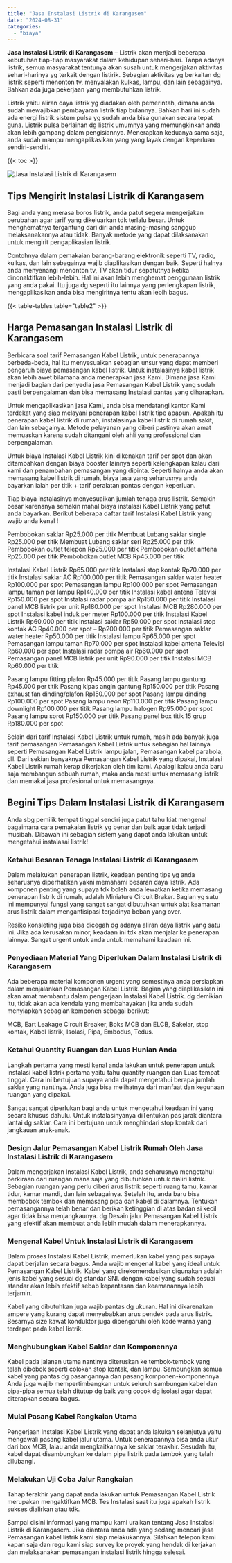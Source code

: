 ```yaml
---
title: "Jasa Instalasi Listrik di Karangasem"
date: "2024-08-31"
categories: 
  - "biaya"
---
```


**Jasa Instalasi Listrik di Karangasem** – Listrik akan menjadi beberapa kebutuhan tiap-tiap masyarakat dalam kehidupan sehari-hari. Tanpa adanya listrik, semua masyarakat tentunya akan susah untuk mengerjakan aktivitas sehari-harinya yg terkait dengan listirik. Sebagian aktivitas yg berkaitan dg listrik seperti menonton tv, menyalakan kulkas, lampu, dan lain sebagainya. Bahkan ada juga pekerjaan yang membutuhkan listrik.

Listrik yaitu aliran daya listrik yg diadakan oleh pemerintah, dimana anda sudah mewajibkan pembayaran listrik tiap bulannya. Bahkan hari ini sudah ada energi listrik sistem pulsa yg sudah anda bisa gunakan secara tepat guna. Listrik pulsa berlainan dg listrik umumnya yang memungkinkan anda akan lebih gampang dalam pengisiannya. Menerapkan keduanya sama saja, anda sudah mampu mengaplikasikan yang yang layak dengan keperluan sendiri-sendiri.

{{< toc >}}

![Jasa Instalasi Listrik di Karangasem](/images/instalasi-listrik-murah20.png)

## Tips Mengirit Instalasi Listrik di Karangasem

Bagi anda yang merasa boros listrik, anda patut segera mengerjakan perubahan agar tarif yang dikeluarkan tdk terlalu besar. Untuk menghematnya tergantung dari diri anda masing-masing sanggup melaksanakannya atau tidak. Banyak metode yang dapat dilaksanakan untuk mengirit pengaplikasian listrik.

Contohnya dalam pemakaian barang-barang elektronik seperti TV, radio, kulkas, dan lain sebagainya wajib diaplikasikan dengan baik. Seperti halnya anda menyenangi menonton tv, TV akan tidur sepatutnya ketika dinonaktifkan lebih-lebih. Hal ini akan lebih menghemat penggunaan listrik yang anda pakai. Itu juga dg seperti itu lainnya yang perlengkapan listrik, mengaplikasikan anda bisa mengiritnya tentu akan lebih bagus.

{{< table-tables table="table2" >}}

## Harga Pemasangan Instalasi Listrik di Karangasem

Berbicara soal tarif Pemasangan Kabel Listrik, untuk penerapannya berbeda-beda, hal itu menyesuaikan sebagian unsur yang dapat memberi pengaruh biaya pemasangan kabel listrik. Untuk instalasinya kabel listrik akan lebih awet bilamana anda menerapkan jasa Kami. Dimana jasa Kami menjadi bagian dari penyedia jasa Pemasangan Kabel Listrik yang sudah pasti berpengalaman dan bisa memasang Instalasi pantas yang diharapkan.

Untuk mengaplikasikan jasa Kami, anda bisa mendatangi kantor Kami terdekat yang siap melayani penerapan kabel listrik tipe apapun. Apakah itu penerapan kabel listrik di rumah, instalasinya kabel listrik di rumah sakit, dan lain sebagainya. Metode pelayanan yang diberi pastinya akan amat memuaskan karena sudah ditangani oleh ahli yang professional dan berpengalaman.

Untuk biaya Instalasi Kabel Listrik kini dikenakan tarif per spot dan akan ditambahkan dengan biaya booster lainnya seperti kelengkapan kalau dari kami dan penambahan pemasangan yang dipinta. Seperti halnya anda akan memasang kabel listrik di rumah, biaya jasa yang seharusnya anda bayarkan ialah per titik + tarif peralatan pantas dengan keperluan.

Tiap biaya instalasinya menyesuaikan jumlah tenaga arus listrik. Semakin besar karenanya semakin mahal biaya instalasi Kabel Listrik yang patut anda bayarkan. Berikut beberapa daftar tarif Instalasi Kabel Listrik yang wajib anda kenal !

Pembobokan saklar Rp25.000 per titik Membuat Lubang saklar single Rp25.000 per titik Membuat Lubang saklar seri Rp25.000 per titik Pembobokan outlet telepon Rp25.000 per titik Pembobokan outlet antena Rp25.000 per titik Pembobokan outlet MCB Rp45.000 per titik

Instalasi Kabel Listrik Rp65.000 per titik Instalasi stop kontak Rp70.000 per titik Instalasi saklar AC Rp100.000 per titik Pemasangan saklar water heater Rp100.000 per spot Pemasangan lampu Rp100.000 per spot Pemasangan lampu taman per lampu Rp140.000 per titik Instalasi kabel antena Televisi Rp150.000 per spot Instalasi radar pompa air Rp150.000 per titik Instalasi panel MCB listrik per unit Rp180.000 per spot Instalasi MCB Rp280.000 per spot Instalasi kabel induk per meter Rp100.000 per titik Instalasi Kabel Listrik Rp60.000 per titik Instalasi saklar Rp50.000 per spot Instalasi stop kontak AC Rp40.000 per spot – Rp200.000 per titik Pemasangan saklar water heater Rp50.000 per titik Instalasi lampu Rp65.000 per spot Pemasangan lampu taman Rp70.000 per spot Instalasi kabel antena Televisi Rp60.000 per spot Instalasi radar pompa air Rp60.000 per spot Pemasangan panel MCB listrik per unit Rp90.000 per titik Instalasi MCB Rp60.000 per titik

Pasang lampu fitting plafon Rp45.000 per titik Pasang lampu gantung Rp45.000 per titik Pasang kipas angin gantung Rp150.000 per titik Pasang exhaust fan dinding/plafon Rp150.000 per spot Pasang lampu dinding Rp100.000 per spot Pasang lampu neon Rp110.000 per titik Pasang lampu downlight Rp100.000 per titik Pasang lampu halogen Rp95.000 per spot Pasang lampu sorot Rp150.000 per titik Pasang panel box titik 15 grup Rp180.000 per spot

Selain dari tarif Instalasi Kabel Listrik untuk rumah, masih ada banyak juga tarif pemasangan Pemasangan Kabel Listrik untuk sebagian hal lainnya seperti Pemasangan Kabel Listrik lampu jalan, Pemasangan kabel parabola, dll. Dari sekian banyaknya Pemasangan Kabel Listrik yang dipakai, Instalasi Kabel Listrik rumah kerap dikerjakan oleh tim kami. Apalagi kalau anda baru saja membangun sebuah rumah, maka anda mesti untuk memasang listrik dan memakai jasa profesional untuk memasangnya.

## Begini Tips Dalam Instalasi Listrik di Karangasem


Anda sbg pemilik tempat tinggal sendiri juga patut tahu kiat mengenal bagaimana cara pemakaian listrik yg benar dan baik agar tidak terjadi musibah. Dibawah ini sebagian sistem yang dapat anda lakukan untuk mengetahui instalasai listrik!

### Ketahui Besaran Tenaga Instalasi Listrik di Karangasem

Dalam melakukan penerapan listrik, keadaan penting tips yg anda seharusnya diperhatikan yakni memahami besaran daya listrik. Ada komponen penting yang supaya tdk boleh anda lewatkan ketika memasang penerapan listrik di rumah, adalah Miniature Circuit Braker. Bagian yg satu ini mempunyai fungsi yang sangat sangat dibutuhkan untuk alat keamanan arus listrik dalam mengantisipasi terjadinya beban yang over.

Resiko konsleting juga bisa dicegah dg adanya aliran daya listrik yang satu ini. Jika ada kerusakan minor, keadaan ini tdk akan menjalar ke penerapan lainnya. Sangat urgent untuk anda untuk memahami keadaan ini.

### Penyediaan Material Yang Diperlukan Dalam Instalasi Listrik di Karangasem

Ada beberapa material komponen urgent yang semestinya anda persiapkan dalam menjalankan Pemasangan Kabel Listrik. Bagian yang diaplikasikan ini akan amat membantu dalam pengerjaan Instalasi Kabel Listrik. dg demikian itu, tidak akan ada kendala yang membahayakan jika anda sudah menyiapkan sebagian komponen sebagai berikut:

MCB, Eart Leakage Circuit Breaker, Boks MCB dan ELCB, Sakelar, stop kontak, Kabel listrik, Isolasi, Pipa, Embodus, Tedus.

### Ketahui Quantity Ruangan dan Luas Hunian Anda

Langkah pertama yang mesti kenal anda lakukan untuk penerapan untuk instalasi kabel listrik pertama yaitu tahu quantity ruangan dan Luas tempat tinggal. Cara ini bertujuan supaya anda dapat mengetahui berapa jumlah saklar yang nantinya. Anda juga bisa melihatnya dari manfaat dan kegunaan ruangan yang dipakai.

Sangat sangat diperlukan bagi anda untuk mengetahui keadaan ini yang secara khusus dahulu. Untuk instalasinyanya diTentukan pas jarak diantara lantai dg saklar. Cara ini bertujuan untuk menghindari stop kontak dari jangkauan anak-anak.

### Design Jalur Pemasangan Kabel Listrik Rumah Oleh Jasa Instalasi Listrik di Karangasem

Dalam mengerjakan Instalasi Kabel Listrik, anda seharusnya mengetahui perkiraan dari ruangan mana saja yang dibutuhkan untuk dialiri listrik. Sebagian ruangan yang perlu diberi arus listrik seperti ruang tamu, kamar tidur, kamar mandi, dan lain sebagainya. Setelah itu, anda baru bisa membobok tembok dan memasang pipa dan kabel di dalamnya. Tentukan pemasangannya telah benar dan berikan ketinggian di atas badan si kecil agar tidak bisa menjangkaunya. dg Desain jalur Pemasangan Kabel Listrik yang efektif akan membuat anda lebih mudah dalam menerapkannya.

### Mengenal Kabel Untuk Instalasi Listrik di Karangasem

Dalam proses Instalasi Kabel Listrik, memerlukan kabel yang pas supaya dapat berjalan secara bagus. Anda wajib mengenal kabel yang ideal untuk Pemasangan Kabel Listrik. Kabel yang direkomendasikan digunakan adalah jenis kabel yang sesuai dg standar SNI. dengan kabel yang sudah sesuai standar akan lebih efektif sebab kepantasan dan keamanannya lebih terjamin.

Kabel yang dibutuhkan juga wajib pantas dg ukuran. Hal ini dikarenakan ampere yang kurang dapat menyebabkan arus pendek pada arus listrik. Besarnya size kawat konduktor juga dipengaruhi oleh kode warna yang terdapat pada kabel listrik.

### Menghubungkan Kabel Saklar dan Komponennya

Kabel pada jalanan utama nantinya diteruskan ke tembok-tembok yang telah dibobok seperti colokan stop kontak, dan lampu. Sambungkan semua kabel yang pantas dg pasangannya dan pasang komponen-komponennya. Anda juga wajib mempertimbangkan untuk seluruh sambungan kabel dan pipa-pipa semua telah ditutup dg baik yang cocok dg isolasi agar dapat diterapkan secara bagus.

### Mulai Pasang Kabel Rangkaian Utama

Pengerjaan Instalasi Kabel Listrik yang dapat anda lakukan selanjutya yaitu mengawali pasang kabel jalur utama. Untuk penerapannya bisa anda ukur dari box MCB, lalau anda mengkaitkannya ke saklar terakhir. Sesudah itu, kabel dapat disambungkan ke dalam pipa listrik pada tembok yang telah dilubangi.

### Melakukan Uji Coba Jalur Rangkaian

Tahap terakhir yang dapat anda lakukan untuk Pemasangan Kabel Listrik merupakan mengaktifkan MCB. Tes Instalasi saat itu juga apakah listrik sukses dialirkan atau tdk.

Sampai disini informasi yang mampu kami uraikan tentang Jasa Instalasi Listrik di Karangasem. Jika diantara anda ada yang sedang mencari jasa Pemasangan kabel listrik kami siap melakukannya. Silahkan telepon kami kapan saja dan regu kami siap survey ke proyek yang hendak di kerjakan dan melaksanakan pemasangan instalasi listrik hingga selesai.
